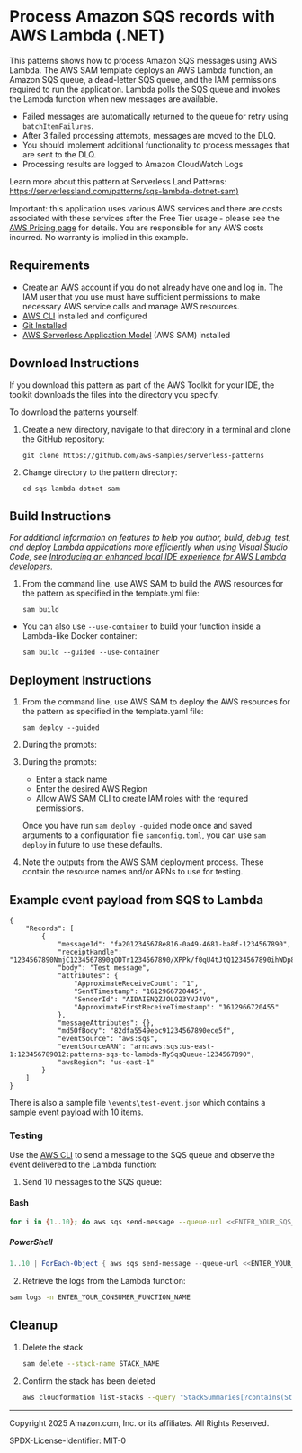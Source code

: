 # Process Amazon SQS records with AWS Lambda (.NET)

This patterns shows how to process Amazon SQS messages using AWS Lambda. The AWS SAM template deploys an AWS Lambda function, an Amazon SQS queue, a dead-letter SQS queue, and the IAM permissions required to run the application. Lambda polls the SQS queue and invokes the Lambda function when new messages are available.

- Failed messages are automatically returned to the queue for retry using `batchItemFailures`.
- After 3 failed processing attempts, messages are moved to the DLQ.
- You should implement additional functionality to process messages that are sent to the DLQ.
- Processing results are logged to Amazon CloudWatch Logs

Learn more about this pattern at Serverless Land Patterns: [https://serverlessland.com/patterns/sqs-lambda-dotnet-sam)](https://serverlessland.com/patterns/sqs-lambda-dotnet-sam)

Important: this application uses various AWS services and there are costs associated with these services after the Free Tier usage - please see the [AWS Pricing page](https://aws.amazon.com/pricing/) for details. You are responsible for any AWS costs incurred. No warranty is implied in this example.

## Requirements

* [Create an AWS account](https://portal.aws.amazon.com/gp/aws/developer/registration/index.html) if you do not already have one and log in. The IAM user that you use must have sufficient permissions to make necessary AWS service calls and manage AWS resources.
* [AWS CLI](https://docs.aws.amazon.com/cli/latest/userguide/install-cliv2.html) installed and configured
* [Git Installed](https://git-scm.com/book/en/v2/Getting-Started-Installing-Git)
* [AWS Serverless Application Model](https://docs.aws.amazon.com/serverless-application-model/latest/developerguide/serverless-sam-cli-install.html) (AWS SAM) installed

## Download Instructions

If you download this pattern as part of the AWS Toolkit for your IDE, the toolkit downloads the files into the directory you specify.

To download the patterns yourself: 
1. Create a new directory, navigate to that directory in a terminal and clone the GitHub repository:
    ``` 
    git clone https://github.com/aws-samples/serverless-patterns
    ```
1. Change directory to the pattern directory:
    ```
    cd sqs-lambda-dotnet-sam
    ```

## Build Instructions

*For additional information on features to help you author, build, debug, test, and deploy Lambda applications more efficiently when using Visual Studio Code, see [Introducing an enhanced local IDE experience for AWS Lambda developers](https://aws.amazon.com/blogs/compute/introducing-an-enhanced-local-ide-experience-for-aws-lambda-developers?trk=2dd77e51-cb93-4970-a61a-5993781e5576&sc_channel=el).*

1. From the command line, use AWS SAM to build the AWS resources for the pattern as specified in the template.yml file:
    ```
    sam build
    ```
* You can also use `--use-container` to build your function inside a Lambda-like Docker container:
    ```
    sam build --guided --use-container
    ```

## Deployment Instructions

1. From the command line, use AWS SAM to deploy the AWS resources for the pattern as specified in the template.yaml file:
    ```
    sam deploy --guided
    ```
1. During the prompts:

1. During the prompts:
    * Enter a stack name
    * Enter the desired AWS Region
    * Allow AWS SAM CLI to create IAM roles with the required permissions.

    Once you have run `sam deploy -guided` mode once and saved arguments to a configuration file `samconfig.toml`, you can use `sam deploy` in future to use these defaults.

1. Note the outputs from the AWS SAM deployment process. These contain the resource names and/or ARNs to use for testing.
   
## Example event payload from SQS to Lambda

```
{
    "Records": [
        {
            "messageId": "fa2012345678e816-0a49-4681-ba8f-1234567890",
            "receiptHandle": "1234567890NmjC1234567890qODTr1234567890/XPPk/f0qU4tJtQ1234567890ihWDp8YHKhDr3V1234567890e9amjZhgg1234567890RodR1234567890lwDGpf6oLa8/B/1234567890/Pq+xP/1234567890/1234567890fIV6nFUGs71234567890zsj616CBx912M12345678908rxtUEj1234567890J8d1234567890yDcI9E12345678905mTyYZ41S2cP01NCA1234567890jcalHD1234567890Kio+HFQp1234567890OI7bTs5I7pZJ4pu+BnM8Bcki1234567890aNML5B7S12345678904eYKKcrunp1234567890Qhz7BUWPG41",
            "body": "Test message",
            "attributes": {
                "ApproximateReceiveCount": "1",
                "SentTimestamp": "1612966720445",
                "SenderId": "AIDAIENQZJOLO23YVJ4VO",
                "ApproximateFirstReceiveTimestamp": "1612966720455"
            },
            "messageAttributes": {},
            "md5OfBody": "82dfa5549ebc91234567890ece5f",
            "eventSource": "aws:sqs",
            "eventSourceARN": "arn:aws:sqs:us-east-1:123456789012:patterns-sqs-to-lambda-MySqsQueue-1234567890",
            "awsRegion": "us-east-1"
        }
    ]
}

```
There is also a sample file `\events\test-event.json` which contains a sample event payload with 10 items.

### Testing

Use the [AWS CLI](https://aws.amazon.com/cli/) to send a message to the SQS queue and observe the event delivered to the Lambda function:

1. Send 10 messages to the SQS queue:

#### Bash
```bash
for i in {1..10}; do aws sqs send-message --queue-url <<ENTER_YOUR_SQS_QUEUE_URL>> --message-body "{\"message\": \"Test message-$i\"}"; done
```

##### PowerShell
```PowerShell
1..10 | ForEach-Object { aws sqs send-message --queue-url <<ENTER_YOUR_SQS_QUEUE_URL>> --message-body "{`"message`": `"Test message-$_`"}" }
```

2. Retrieve the logs from the Lambda function:
```bash
sam logs -n ENTER_YOUR_CONSUMER_FUNCTION_NAME
```

## Cleanup
 
1. Delete the stack
    ```bash
    sam delete --stack-name STACK_NAME
    ```
1. Confirm the stack has been deleted
    ```bash
    aws cloudformation list-stacks --query "StackSummaries[?contains(StackName,'STACK_NAME')].StackStatus"
    ```
----
Copyright 2025 Amazon.com, Inc. or its affiliates. All Rights Reserved.

SPDX-License-Identifier: MIT-0